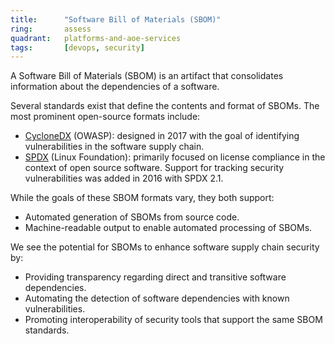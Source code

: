 ```yaml
---
title:      "Software Bill of Materials (SBOM)"
ring:       assess
quadrant:   platforms-and-aoe-services
tags:       [devops, security]
---
```


A Software Bill of Materials (SBOM) is an artifact that consolidates information about the dependencies of a software.

Several standards exist that define the contents and format of SBOMs. The most prominent open-source formats include:

- [CycloneDX](https://cyclonedx.org/) (OWASP): designed in 2017 with the goal of identifying vulnerabilities in the software supply chain.
- [SPDX](https://spdx.dev/) (Linux Foundation): primarily focused on license compliance in the context of open source software. Support for tracking security vulnerabilities was added in 2016 with SPDX 2.1.

While the goals of these SBOM formats vary, they both support:

- Automated generation of SBOMs from source code.
- Machine-readable output to enable automated processing of SBOMs.

We see the potential for SBOMs to enhance software supply chain security by:

- Providing transparency regarding direct and transitive software dependencies.
- Automating the detection of software dependencies with known vulnerabilities.
- Promoting interoperability of security tools that support the same SBOM standards.
